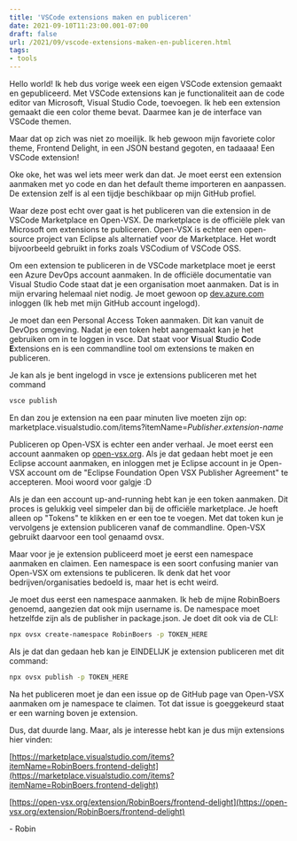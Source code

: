 ```yaml
---
title: 'VSCode extensions maken en publiceren'
date: 2021-09-10T11:23:00.001-07:00
draft: false
url: /2021/09/vscode-extensions-maken-en-publiceren.html
tags: 
- tools
---
```


Hello world! Ik heb dus vorige week een eigen VSCode extension gemaakt en gepubliceerd. Met VSCode extensions kan je functionaliteit aan de code editor van Microsoft, Visual Studio Code, toevoegen. Ik heb een extension gemaakt die een color theme bevat. Daarmee kan je de interface van VSCode themen.

Maar dat op zich was niet zo moeilijk. Ik heb gewoon mijn favoriete color theme, Frontend Delight, in een JSON bestand gegoten, en tadaaaa! Een VSCode extension!

Oke oke, het was wel iets meer werk dan dat. Je moet eerst een extension aanmaken met yo code en dan het default theme importeren en aanpassen. De extension zelf is al een tijdje beschikbaar op mijn GitHub profiel.

Waar deze post echt over gaat is het publiceren van die extension in de VSCode Marketplace en Open-VSX. De marketplace is de officiële plek van Microsoft om extensions te publiceren. Open-VSX is echter een open-source project van Eclipse als alternatief voor de Marketplace. Het wordt bijvoorbeeld gebruikt in forks zoals VSCodium of VSCode OSS.

Om een extension te publiceren in de VSCode marketplace moet je eerst een Azure DevOps account aanmaken. In de officiële documentatie van Visual Studio Code staat dat je een organisation moet aanmaken. Dat is in mijn ervaring helemaal niet nodig. Je moet gewoon op [dev.azure.com](http://dev.azure.com) inloggen (Ik heb met mijn GitHub account ingelogd).

Je moet dan een Personal Access Token aanmaken. Dit kan vanuit de DevOps omgeving. Nadat je een token hebt aangemaakt kan je het gebruiken om in te loggen in vsce. Dat staat voor **V**isual **S**tudio **C**ode **E**xtensions en is een commandline tool om extensions te maken en publiceren.

Je kan als je bent ingelogd in vsce je extensions publiceren met het command

```bash
vsce publish
```

En dan zou je extension na een paar minuten live moeten zijn op: marketplace.visualstudio.com/items?itemName=_Publisher_._extension-name_

Publiceren op Open-VSX is echter een ander verhaal. Je moet eerst een account aanmaken op [open-vsx.org](http://open-vsx.org). Als je dat gedaan hebt moet je een Eclipse account aanmaken, en inloggen met je Eclipse account in je Open-VSX account om de "Eclipse Foundation Open VSX Publisher Agreement" te accepteren. Mooi woord voor galgje :D

Als je dan een account up-and-running hebt kan je een token aanmaken. Dit proces is gelukkig veel simpeler dan bij de officiële marketplace. Je hoeft alleen op "Tokens" te klikken en er een toe te voegen. Met dat token kun je vervolgens je extension publiceren vanaf de commandline. Open-VSX gebruikt daarvoor een tool genaamd ovsx.

Maar voor je je extension publiceerd moet je eerst een namespace aanmaken en claimen. Een namespace is een soort confusing manier van Open-VSX om extensions te publiceren. Ik denk dat het voor bedrijven/organisaties bedoeld is, maar het is echt weird.

Je moet dus eerst een namespace aanmaken. Ik heb de mijne RobinBoers genoemd, aangezien dat ook mijn username is. De namespace moet hetzelfde zijn als de publisher in package.json. Je doet dit ook via de CLI:

```bash
npx ovsx create-namespace RobinBoers -p TOKEN_HERE
```

Als je dat dan gedaan heb kan je EINDELIJK je extension publiceren met dit command:

```bash
npx ovsx publish -p TOKEN_HERE
```

Na het publiceren moet je dan een issue op de GitHub page van Open-VSX aanmaken om je namespace te claimen. Tot dat issue is goeggekeurd staat er een warning boven je extension.  

Dus, dat duurde lang. Maar, als je interesse hebt kan je dus mijn extensions hier vinden:

[https://marketplace.visualstudio.com/items?itemName=RobinBoers.frontend-delight](https://marketplace.visualstudio.com/items?itemName=RobinBoers.frontend-delight)

[https://open-vsx.org/extension/RobinBoers/frontend-delight](https://open-vsx.org/extension/RobinBoers/frontend-delight)

\- Robin
